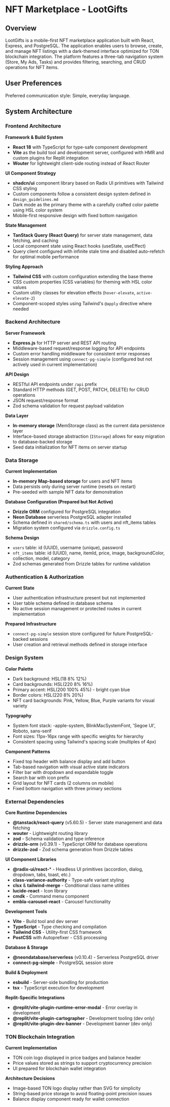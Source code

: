 # NFT Marketplace - LootGifts

## Overview

LootGifts is a mobile-first NFT marketplace application built with React, Express, and PostgreSQL. The application enables users to browse, create, and manage NFT listings with a dark-themed interface optimized for TON blockchain integration. The platform features a three-tab navigation system (Store, My Ads, Tasks) and provides filtering, searching, and CRUD operations for NFT items.

## User Preferences

Preferred communication style: Simple, everyday language.

## System Architecture

### Frontend Architecture

**Framework & Build System**
- **React 18** with TypeScript for type-safe component development
- **Vite** as the build tool and development server, configured with HMR and custom plugins for Replit integration
- **Wouter** for lightweight client-side routing instead of React Router

**UI Component Strategy**
- **shadcn/ui** component library based on Radix UI primitives with Tailwind CSS styling
- Custom components follow a consistent design system defined in `design_guidelines.md`
- Dark mode as the primary theme with a carefully crafted color palette using HSL color system
- Mobile-first responsive design with fixed bottom navigation

**State Management**
- **TanStack Query (React Query)** for server state management, data fetching, and caching
- Local component state using React hooks (useState, useEffect)
- Query client configured with infinite stale time and disabled auto-refetch for optimal mobile performance

**Styling Approach**
- **Tailwind CSS** with custom configuration extending the base theme
- CSS custom properties (CSS variables) for theming with HSL color values
- Custom utility classes for elevation effects (`hover-elevate`, `active-elevate-2`)
- Component-scoped styles using Tailwind's `@apply` directive where needed

### Backend Architecture

**Server Framework**
- **Express.js** for HTTP server and REST API routing
- Middleware-based request/response logging for API endpoints
- Custom error handling middleware for consistent error responses
- Session management using `connect-pg-simple` (configured but not actively used in current implementation)

**API Design**
- RESTful API endpoints under `/api` prefix
- Standard HTTP methods (GET, POST, PATCH, DELETE) for CRUD operations
- JSON request/response format
- Zod schema validation for request payload validation

**Data Layer**
- **In-memory storage** (MemStorage class) as the current data persistence layer
- Interface-based storage abstraction (`IStorage`) allows for easy migration to database-backed storage
- Seed data initialization for NFT items on server startup

### Data Storage

**Current Implementation**
- **In-memory Map-based storage** for users and NFT items
- Data persists only during server runtime (resets on restart)
- Pre-seeded with sample NFT data for demonstration

**Database Configuration (Prepared but Not Active)**
- **Drizzle ORM** configured for PostgreSQL integration
- **Neon Database** serverless PostgreSQL adapter installed
- Schema defined in `shared/schema.ts` with users and nft_items tables
- Migration system configured via `drizzle.config.ts`

**Schema Design**
- `users` table: id (UUID), username (unique), password
- `nft_items` table: id (UUID), name, itemId, price, image, backgroundColor, collection, model, category
- Zod schemas generated from Drizzle tables for runtime validation

### Authentication & Authorization

**Current State**
- User authentication infrastructure present but not implemented
- User table schema defined in database schema
- No active session management or protected routes in current implementation

**Prepared Infrastructure**
- `connect-pg-simple` session store configured for future PostgreSQL-backed sessions
- User creation and retrieval methods defined in storage interface

### Design System

**Color Palette**
- Dark background: HSL(18 8% 12%)
- Card backgrounds: HSL(220 8% 16%)
- Primary accent: HSL(200 100% 45%) - bright cyan blue
- Border colors: HSL(220 8% 20%)
- NFT card backgrounds: Pink, Yellow, Blue, Purple variants for visual variety

**Typography**
- System font stack: -apple-system, BlinkMacSystemFont, 'Segoe UI', Roboto, sans-serif
- Font sizes: 11px-16px range with specific weights for hierarchy
- Consistent spacing using Tailwind's spacing scale (multiples of 4px)

**Component Patterns**
- Fixed top header with balance display and add button
- Tab-based navigation with visual active state indicators
- Filter bar with dropdown and expandable toggle
- Search bar with icon prefix
- Grid layout for NFT cards (2 columns on mobile)
- Fixed bottom navigation with three primary sections

### External Dependencies

**Core Runtime Dependencies**
- **@tanstack/react-query** (v5.60.5) - Server state management and data fetching
- **wouter** - Lightweight routing library
- **zod** - Schema validation and type inference
- **drizzle-orm** (v0.39.1) - TypeScript ORM for database operations
- **drizzle-zod** - Zod schema generation from Drizzle tables

**UI Component Libraries**
- **@radix-ui/react-*** - Headless UI primitives (accordion, dialog, dropdown, tabs, toast, etc.)
- **class-variance-authority** - Type-safe variant styling
- **clsx** & **tailwind-merge** - Conditional class name utilities
- **lucide-react** - Icon library
- **cmdk** - Command menu component
- **embla-carousel-react** - Carousel functionality

**Development Tools**
- **Vite** - Build tool and dev server
- **TypeScript** - Type checking and compilation
- **Tailwind CSS** - Utility-first CSS framework
- **PostCSS** with Autoprefixer - CSS processing

**Database & Storage**
- **@neondatabase/serverless** (v0.10.4) - Serverless PostgreSQL driver
- **connect-pg-simple** - PostgreSQL session store

**Build & Deployment**
- **esbuild** - Server-side bundling for production
- **tsx** - TypeScript execution for development

**Replit-Specific Integrations**
- **@replit/vite-plugin-runtime-error-modal** - Error overlay in development
- **@replit/vite-plugin-cartographer** - Development tooling (dev only)
- **@replit/vite-plugin-dev-banner** - Development banner (dev only)

### TON Blockchain Integration

**Current Implementation**
- TON coin logo displayed in price badges and balance header
- Price values stored as strings to support cryptocurrency precision
- UI prepared for blockchain wallet integration

**Architecture Decisions**
- Image-based TON logo display rather than SVG for simplicity
- String-based price storage to avoid floating-point precision issues
- Balance display component ready for wallet connection